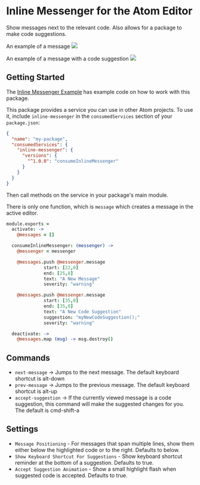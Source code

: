 # Inline Messenger for the Atom Editor

Show messages next to the relevant code.  Also allows for a package to make code suggestions.

An example of a message
![](https://f.cloud.github.com/assets/671378/2241819/f8418cb8-9ce5-11e3-87e5-109e965986d0.png)

An example of a message with a code suggestion
![](https://f.cloud.github.com/assets/671378/2241819/f8418cb8-9ce5-11e3-87e5-109e965986d0.png)

## Getting Started

The [Inline Messenger Example](https://github.com/mdgriffith/atom-inline-messenger-example) has example code on how to work with this package.

This package provides a service you can use in other Atom projects.  To use
it, include `inline-messenger` in the `consumedServices` section of your `package.json`:

```json
{
  "name": "my-package",
  "consumedServices": {
    "inline-messenger": {
      "versions": {
        "^1.0.0": "consumeInlineMessenger"
      }
    }
  }
}
```

Then call methods on the service in your package's main module.

There is only one function, which is `message` which creates a message in the active editor. 

```coffee
module.exports =
  activate: -> 
    @messages = []

  consumeInlineMessenger: (messenger) ->
    @messenger = messenger

    @messages.push @messenger.message
              start: [22,0]  
              end: [25,8] 
              text: "A New Message"
              severity: "warning"

    @messages.push @messenger.message
              start: [35,0]  
              end: [35,8] 
              text: "A New Code Suggestion"
              suggestion: "myNewCodeSuggestion();"
              severity: "warning"

  deactivate: ->
    @messages.map (msg) -> msg.destroy()
```


## Commands

* `next-message` -> Jumps to the next message.  The default keyboard shortcut is alt-down
* `prev-message` -> Jumps to the previous message.  The default keyboard shortcut is alt-up
* `accept-suggestion` -> If the currently viewed message is a code suggestion, this command will make the suggested changes for you.  The default is cmd-shift-a


## Settings

* `Message Positioning` - For messages that span multiple lines, show them either below the highlighted code or to the right.  Defaults to below.
* `Show Keyboard Shortcut For Suggestions` - Show keyboard shortcut reminder at the bottom of a suggestion.  Defaults to true.
* `Accept Suggestion Animation` - Show a small highlight flash when suggested code is accepted.  Defaults to true.









